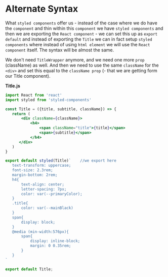 # Alternate Syntax

What `styled components` offer us - instead of the case where we do have the `component` and thin within this `component` we have `styled components` and then we are exporting the `React component`  - we can set this up as `export default` and instead of exporting the `Title` we can in fact setup `styled components` where instead of using `html element` we will use the `React component` itself. The syntax will be almost the same. 

We don't need `TitleWrapper` anymore, and we need one more `prop` (className) as well. And then we need to use the same `className` for the `<div>` and set this equal to the `className prop` (- that we are getting form our Title component).

**Title.js**

```jsx
import React from 'react'
import styled from 'styled-components'

const Title = ({title, subtitle, className}) => {
   return (
       <div className={className}>
           <h4>
               <span className="title">{title}</span>
               <span>{subtitle}</span>
           </h4>
      </div>
   )
}

export default styled(Title)`    //we export here
   text-transform: uppercase;
   font-size: 2.3rem;
   margin-bottom: 2rem;
   h4{
       text-align: center;
       letter-spacing: 7px;
       color: var(--primaryColor); 
   }
   .title{
       color: var(--mainBlack)
   }
   span{
       display: block;
   }
   @media (min-width:576px){
       span{
           display: inline-block;
           margin: 0 0.35rem;
       }
   }
`

export default Title;
```